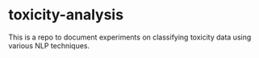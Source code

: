 # toxicity-analysis
This is a repo to document experiments on classifying toxicity data using various NLP techniques.
